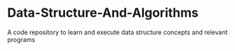 # Data-Structure-And-Algorithms
A code repository to learn and execute data structure concepts and relevant programs
